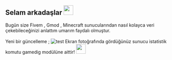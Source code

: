 <h2 align="left">Selam arkadaşlar <img src="https://raw.githubusercontent.com/MartinHeinz/MartinHeinz/master/wave.gif" width="30px"></h2>
</li> Bugün size Fivem , Gmod , Minecraft sunucularından nasıl kolayca veri çekebileceğinizi anlattım umarım faydalı olmuştur. </li>
<br /><br />
</li> Yeni bir güncelleme ; </li> <img src="https://shw.is-inside.me/63EuoIbl.png" alt="test"> 
Ekran fotoğrafında gördüğünüz sunucu istatistik komutu gamedig modülüne aittir! <img src="https://cdn.discordapp.com/emojis/740183704269488249.gif?v=1" width="30px">
